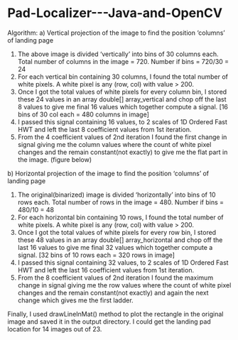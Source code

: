 # Pad-Localizer---Java-and-OpenCV

Algorithm:
a)	Vertical projection of the image to find the position ‘columns’ of landing page
1)	The above image is divided ‘vertically’ into bins of 30 columns each. Total number of columns in the image = 720. Number if bins = 720/30 = 24
2)	For each vertical bin containing 30 columns, I found the total number of white pixels. A white pixel is any (row, col) with value > 200.
3)	Once I got the total values of white pixels for every column bin, I stored these 24 values in an array double[] array_vertical and chop off the last 8 values to give me final 16 values which together compute a signal. [16 bins of 30 col each = 480 columns in image]
4)	I passed this signal containing 16 values, to 2 scales of 1D Ordered Fast HWT and left the last 8 coefficient values from 1st iteration.
5)	From the 4 coefficient values of 2nd iteration I found the first change in signal giving me the column values where the count of white pixel changes and the remain constant(not exactly) to give me the flat part in the image. (figure below)
 



b)	Horizontal projection of the image to find the position ‘columns’ of landing page
1)	The original(binarized) image is divided ‘horizontally’ into bins of 10 rows each. Total number of rows in the image = 480. Number if bins = 480/10 = 48
2)	For each horizontal bin containing 10 rows, I found the total number of white pixels. A white pixel is any (row, col) with value > 200.
3)	Once I got the total values of white pixels for every row bin, I stored these 48 values in an array double[] array_horizontal and chop off the last 16 values to give me final 32 values which together compute a signal. [32 bins of 10 rows each = 320 rows in image]
4)	I passed this signal containing 32 values, to 2 scales of 1D Ordered Fast HWT and left the last 16 coefficient values from 1st iteration.
5)	From the 8 coefficient values of 2nd iteration I found the maximum change in signal giving me the row values where the count of white pixel changes and the remain constant(not exactly) and again the next change which gives me the first ladder.
 

Finally, I used drawLineInMat() method to plot the rectangle in the original image and saved it in the output directory. I could get the landing pad location for 14 images out of 23.
